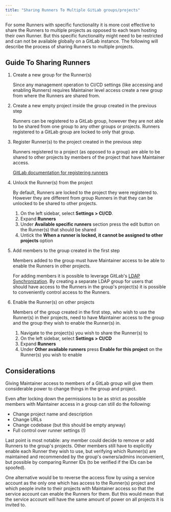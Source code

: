 ```yaml
---
title: "Sharing Runners To Multiple GitLab groups/projects"
---
```


For some Runners with specific functionality it is more cost effective to share the Runners to multiple projects as opposed to each team hosting their own Runner. But this specific functionality might need to be restricted and can not be available globally on a GitLab instance. The following will describe the process of sharing Runners to multiple projects.

## Guide To Sharing Runners

1. Create a new group for the Runner(s)

    Since any management operation to CI/CD settings (like accessing and enabling Runners) requires Maintainer level access create a new group from where the Runners are shared from.

2. Create a new empty project inside the group created in the previous step

    Runners can be registered to a GitLab group, however they are not able to be shared from one group to any other groups or projects. Runners registered to a GitLab group are locked to only that group.

3. Register Runner(s) to the project created in the previous step

    Runners registered to a project (as opposed to a group) are able to be shared to other projects by members of the project that have Maintainer access.

    [GitLab documentation for registering runners](https://docs.gitlab.com/runner/register/)

4. Unlock the Runner(s) from the project

    By default, Runners are locked to the project they were registered to. However they are different from group Runners in that they can be unlocked to be shared to other projects.

    1. On the left sidebar, select **Settings > CI/CD**.
    2. Expand **Runners**
    3. Under **Available specific runners** section press the edit button on the Runner(s) that should be shared
    4. Untick the **When a runner is locked, it cannot be assigned to other projects** option

5. Add members to the group created in the first step

    Members added to the group must have Maintainer access to be able to enable the Runners in other projects.

    For adding members it is possible to leverage GitLab's [LDAP Synchronization](https://docs.gitlab.com/ee/administration/auth/ldap/ldap_synchronization.html). By creating a separate LDAP group for users that should have access to the Runners in the group's project(s) it is possible to conveniently control access to the Runners.

6. Enable the Runner(s) on other projects

    Members of the group created in the first step, who wish to use the Runner(s) in their projects, need to have Maintainer access to the group and the group they wish to enable the Runner(s) in.

    1. Navigate to the project(s) you wish to share the Runner(s) to
    2. On the left sidebar, select **Settings > CI/CD**
    3. Expand **Runners**
    4. Under **Other available runners** press **Enable for this project** on the Runner(s) you wish to enable

## Considerations

Giving Maintainer access to members of a GitLab group will give them considerable power to change things in the group and project.

Even after locking down the permissions to be as strict as possible members with Maintainer access in a group can still do the following:

- Change project name and description
- Change URLs
- Change codebase (but this should be empty anyway)
- Full control over runner settings (!)

Last point is most notable: any member could decide to remove or add Runners to the group's projects. Other members still have to explicitly enable each Runner they wish to use, but verifying which Runner(s) are maintained and recommended by the group's owners/admins inconvenient, but possible by comparing Runner IDs (to be verified if the IDs can be spoofed).

One alternative would be to reverse the access flow by using a service account as the only one which has access to the Runner(s) project and which people invite to their projects with Maintainer access so that the service account can enable the Runners for them. But this would mean that the service account will have the same amount of power on all projects it is invited to.
